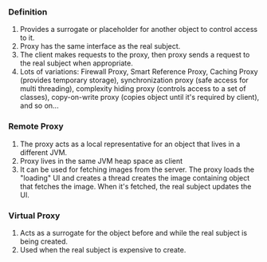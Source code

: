 ### Definition
1) Provides a surrogate or placeholder for another object to control access to it.
2) Proxy has the same interface as the real subject.
3) The client makes requests to the proxy, then proxy sends a request to the real subject when appropriate.
4) Lots of variations: Firewall Proxy, Smart Reference Proxy, Caching Proxy (provides temporary storage),
   synchronization proxy (safe access for multi threading), complexity hiding proxy (controls access to a set of classes),
   copy-on-write proxy (copies object until it's required by client), and so on...

### Remote Proxy
1) The proxy acts as a local representative for an object that lives in a different JVM.
2) Proxy lives in the same JVM heap space as client
3) It can be used for fetching images from the server. The proxy loads the "loading" UI and creates a thread creates
   the image containing object that fetches the image. When it's fetched, the real subject updates the UI.

### Virtual Proxy
1) Acts as a surrogate for the object before and while the real subject is being created.
2) Used when the real subject is expensive to create.
